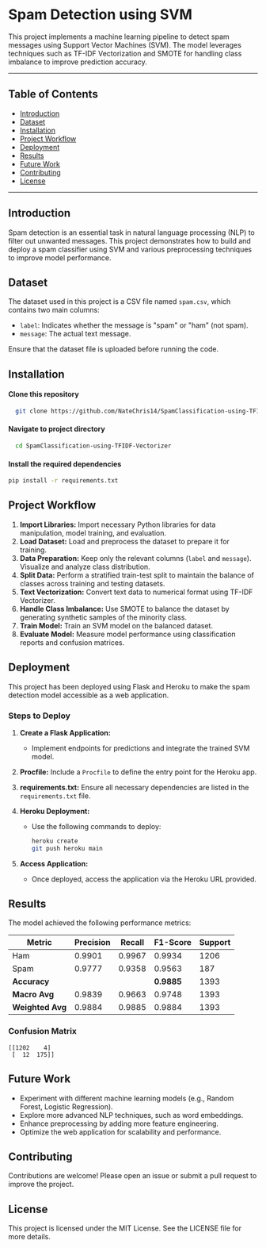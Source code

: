 # Spam Detection using SVM

This project implements a machine learning pipeline to detect spam messages using Support Vector Machines (SVM). The model leverages techniques such as TF-IDF Vectorization and SMOTE for handling class imbalance to improve prediction accuracy.

---

## Table of Contents
- [Introduction](#introduction)
- [Dataset](#dataset)
- [Installation](#installation)
- [Project Workflow](#project-workflow)
- [Deployment](#deployment)
- [Results](#results)
- [Future Work](#future-work)
- [Contributing](#contributing)
- [License](#license)

---

## Introduction

Spam detection is an essential task in natural language processing (NLP) to filter out unwanted messages. This project demonstrates how to build and deploy a spam classifier using SVM and various preprocessing techniques to improve model performance.

## Dataset

The dataset used in this project is a CSV file named `spam.csv`, which contains two main columns:
- `label`: Indicates whether the message is "spam" or "ham" (not spam).
- `message`: The actual text message.

Ensure that the dataset file is uploaded before running the code.

## Installation

#### Clone this repository
```bash
  git clone https://github.com/NateChris14/SpamClassification-using-TFIDF-Vectorizer.git
```

#### Navigate to project directory
```bash
  cd SpamClassification-using-TFIDF-Vectorizer
```

#### Install the required dependencies
```bash
pip install -r requirements.txt
```

## Project Workflow

1. **Import Libraries:** Import necessary Python libraries for data manipulation, model training, and evaluation.
2. **Load Dataset:** Load and preprocess the dataset to prepare it for training.
3. **Data Preparation:** Keep only the relevant columns (`label` and `message`). Visualize and analyze class distribution.
4. **Split Data:** Perform a stratified train-test split to maintain the balance of classes across training and testing datasets.
5. **Text Vectorization:** Convert text data to numerical format using TF-IDF Vectorizer.
6. **Handle Class Imbalance:** Use SMOTE to balance the dataset by generating synthetic samples of the minority class.
7. **Train Model:** Train an SVM model on the balanced dataset.
8. **Evaluate Model:** Measure model performance using classification reports and confusion matrices.

## Deployment

This project has been deployed using Flask and Heroku to make the spam detection model accessible as a web application.

### Steps to Deploy
1. **Create a Flask Application:**
   - Implement endpoints for predictions and integrate the trained SVM model.

2. **Procfile:** Include a `Procfile` to define the entry point for the Heroku app.

3. **requirements.txt:** Ensure all necessary dependencies are listed in the `requirements.txt` file.

4. **Heroku Deployment:**
   - Use the following commands to deploy:
     ```bash
     heroku create
     git push heroku main
     ```

5. **Access Application:**
   - Once deployed, access the application via the Heroku URL provided.

## Results

The model achieved the following performance metrics:

| Metric            | Precision | Recall  | F1-Score | Support |
|-------------------|-----------|---------|----------|---------|
| Ham               | 0.9901    | 0.9967  | 0.9934   | 1206    |
| Spam              | 0.9777    | 0.9358  | 0.9563   | 187     |
| **Accuracy**      |           |         | **0.9885**| 1393   |
| **Macro Avg**     | 0.9839    | 0.9663  | 0.9748   | 1393    |
| **Weighted Avg**  | 0.9884    | 0.9885  | 0.9884   | 1393    |

### Confusion Matrix
```plaintext
[[1202    4]
 [  12  175]]
```

## Future Work

- Experiment with different machine learning models (e.g., Random Forest, Logistic Regression).
- Explore more advanced NLP techniques, such as word embeddings.
- Enhance preprocessing by adding more feature engineering.
- Optimize the web application for scalability and performance.

## Contributing

Contributions are welcome! Please open an issue or submit a pull request to improve the project.

## License

This project is licensed under the MIT License. See the LICENSE file for more details.

